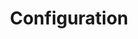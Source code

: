 ---
title: "Configuration"
description: "Manage configuration and sensitive data"
weight: 1
banner: "/98e16360-a366-4b78-8e0a-031da07fdacb/images/configuration.png"
---